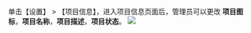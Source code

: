 单击【设置】 > 【项目信息】，进入项目信息页面后，管理员可以更改 **项目图标**，**项目名称**，**项目描述**，**项目状态**。
![](http://imgcache.tcecqpoc.fsphere.cn/image/mc.qcloudimg.com/static/img/e83e09cf1aa34d478578f212209bc976/image.jpg)


